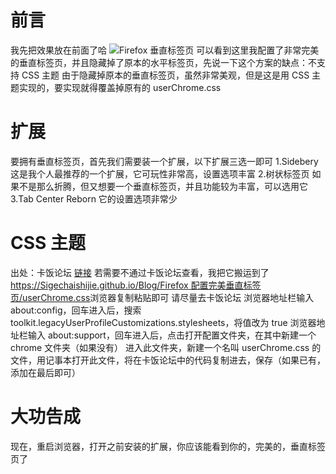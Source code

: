 # 前言
我先把效果放在前面了哈
![Firefox 垂直标签页](https://github.com/Sigechaishijie/Blog/assets/160098482/c36d169d-0328-4c0a-bdd7-bb61f69abaa6)
可以看到这里我配置了非常完美的垂直标签页，并且隐藏掉了原本的水平标签页，先说一下这个方案的缺点：不支持 CSS 主题
由于隐藏掉原本的垂直标签页，虽然非常美观，但是这是用 CSS 主题实现的，要实现就得覆盖掉原有的 userChrome.css
# 扩展
要拥有垂直标签页，首先我们需要装一个扩展，以下扩展三选一即可
1.Sidebery 这是我个人最推荐的一个扩展，它可玩性非常高，设置选项丰富
2.树状标签页 如果不是那么折腾，但又想要一个垂直标签页，并且功能较为丰富，可以选用它
3.Tab Center Reborn 它的设置选项非常少
# CSS 主题
出处：卡饭论坛 [链接](https://bbs.kafan.cn/thread-2266989-1-1.html)
若需要不通过卡饭论坛查看，我把它搬运到了[https://Sigechaishijie.github.io/Blog/Firefox 配置完美垂直标签页/userChrome.css](这是一个链接)浏览器复制粘贴即可
请尽量去卡饭论坛
浏览器地址栏输入 about:config，回车进入后，搜索 toolkit.legacyUserProfileCustomizations.stylesheets，将值改为 true
浏览器地址栏输入 about:support，回车进入后，点击打开配置文件夹，在其中新建一个 chrome 文件夹（如果没有）
进入此文件夹，新建一个名叫 userChrome.css 的文件，用记事本打开此文件，将在卡饭论坛中的代码复制进去，保存（如果已有，添加在最后即可）
# 大功告成
现在，重启浏览器，打开之前安装的扩展，你应该能看到你的，完美的，垂直标签页了